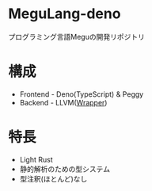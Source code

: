 # MeguLang-deno
プログラミング言語Meguの開発リポジトリ  
# 構成
* Frontend - Deno(TypeScript) & Peggy
* Backend - LLVM([Wrapper](https://github.com/sakura-aoi-ororora/lldeno-low))
# 特長
* Light Rust
* 静的解析のための型システム
* 型注釈(ほとんど)なし